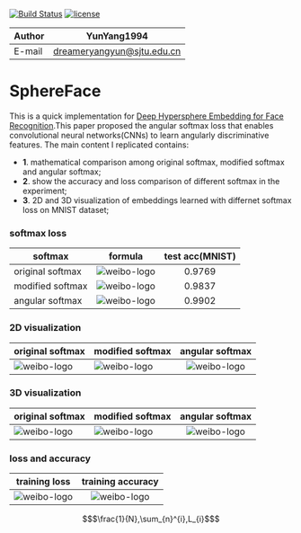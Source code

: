 [![Build Status](https://travis-ci.org/raghakot/keras-resnet.svg?branch=master)](https://github.com/YunYang1994/SphereFace)
[![license](https://img.shields.io/github/license/mashape/apistatus.svg?maxAge=2592000)](https://github.com/YunYang1994/SphereFace/blob/master/LICENSE)

|Author|YunYang1994|
|---|---
|E-mail|dreameryangyun@sjtu.edu.cn

SphereFace
===========================
This is a quick implementation for [Deep Hypersphere Embedding for Face Recognition](https://arxiv.org/abs/1704.08063).This paper proposed the angular softmax loss that enables convolutional neural networks(CNNs) to learn angularly discriminative features. The main content I replicated contains: <br>

- **1**. mathematical comparison among original softmax, modified softmax and angular softmax;
- **2**. show the accuracy and loss comparison of different softmax in the experiment;
- **3**. 2D and 3D visualization of embeddings learned with differnet softmax loss on MNIST dataset;

### softmax loss
|softmax|formula|test acc(MNIST)|
|---|---|:---:|
|original softmax|![weibo-logo](https://github.com/YunYang1994/SphereFace/blob/master/image/original_softmax.png)|0.9769|
|modified softmax|![weibo-logo](https://github.com/YunYang1994/SphereFace/blob/master/image/modified_softmax.png)|0.9837|
|angular softmax|![weibo-logo](https://github.com/YunYang1994/SphereFace/blob/master/image/angular_softmax.png)|0.9902|

### 2D visualization
|original softmax|modified softmax|angular softmax|
|---|---|:---:|
|![weibo-logo](https://github.com/YunYang1994/SphereFace/blob/master/image/2D_Original_Softmax_Loss_embeddings.jpg)|![weibo-logo](https://github.com/YunYang1994/SphereFace/blob/master/image/2D_Modified_Softmax_Loss_embeddings.jpg)|![weibo-logo](https://github.com/YunYang1994/SphereFace/blob/master/image/2D_Angular_Softmax_Loss_embeddings.jpg)|

### 3D visualization
|original softmax|modified softmax|angular softmax|
|---|---|:---:|
|![weibo-logo](https://github.com/YunYang1994/SphereFace/blob/master/image/3D_Original_Softmax_Loss_embeddings.jpg)|![weibo-logo](https://github.com/YunYang1994/SphereFace/blob/master/image/3D_Modified_Softmax_Loss_embeddings.jpg)|![weibo-logo](https://github.com/YunYang1994/SphereFace/blob/master/image/3D_Angular_Softmax_Loss_embeddings.jpg)|

### loss and accuracy
|training loss|training accuracy|
|---|:---:|
|![weibo-logo](https://github.com/YunYang1994/SphereFace/blob/master/image/train_loss.jpg)|![weibo-logo](https://github.com/YunYang1994/SphereFace/blob/master/image/train_acc.jpg)|

```math
$\frac{1}{N},\sum_{n}^{i},L_{i}$
```

